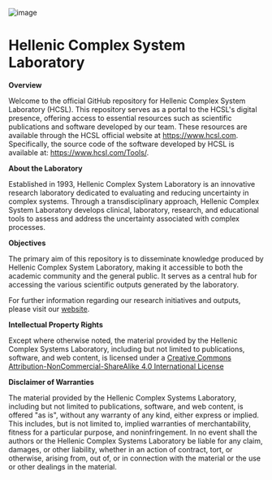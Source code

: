 ![image](https://github.com/Heracleitos/Heracleitos.github.io/assets/39529973/6ac4bc18-cbab-4b4f-b081-a7e86011accd)

# Hellenic Complex System Laboratory

**Overview**

Welcome to the official GitHub repository for  Hellenic Complex System Laboratory (HCSL). This repository serves as a portal to the HCSL's digital presence, offering access to essential resources such as scientific publications and software developed by our team. These resources are available through the HCSL official website at https://www.hcsl.com. Specifically, the source code of the software developed by HCSL is available at: https://www.hcsl.com/Tools/.

**About the Laboratory**

Established in 1993, Hellenic Complex System Laboratory is an innovative research laboratory dedicated to evaluating and reducing  uncertainty in complex systems. Through a transdisciplinary approach, Hellenic Complex System Laboratory develops clinical, laboratory, research, and educational tools to assess and address the uncertainty associated with complex processes.

**Objectives**

The primary aim of this repository is to disseminate knowledge produced by Hellenic Complex System Laboratory, making it accessible to both the academic community and the general public. It serves as a central hub for accessing the various scientific outputs generated by the laboratory.

For further information regarding our research initiatives and outputs, please visit our [website](https://www.hcsl.com).

**Intellectual Property Rights**

Except where otherwise noted, the material provided by the Hellenic Complex Systems Laboratory, including but not limited to publications, software, and web content, is licensed under a [Creative Commons Attribution-NonCommercial-ShareAlike 4.0 International License](https://creativecommons.org/licenses/by-nc-sa/4.0/)

**Disclaimer of Warranties**

The material provided by the Hellenic Complex Systems Laboratory, including but not limited to publications, software, and web content, is offered "as is", without any warranty of any kind, either express or implied. This includes, but is not limited to, implied warranties of merchantability, fitness for a particular purpose, and noninfringement. In no event shall the authors or the Hellenic Complex Systems Laboratory be liable for any claim, damages, or other liability, whether in an action of contract, tort, or otherwise, arising from, out of, or in connection with the material or the use or other dealings in the material.

